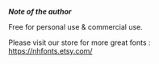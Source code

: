 ***Note of the author***

Free for personal use &amp; commercial use.  
   
 Please visit our store for more great fonts :  
 <https://nhfonts.etsy.com/>